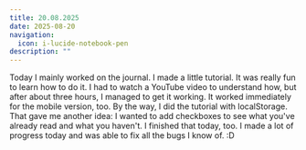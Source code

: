 ```yaml
---
title: 20.08.2025
date: 2025-08-20
navigation:
  icon: i-lucide-notebook-pen
description: ""
---
```


Today I mainly worked on the journal. I made a little tutorial. It was really fun to learn how to do it. I had to watch a YouTube video to understand how, but after about three hours, I managed to get it working. It worked immediately for the mobile version, too. By the way, I did the tutorial with localStorage. That gave me another idea: I wanted to add checkboxes to see what you've already read and what you haven't. I finished that today, too. I made a lot of progress today and was able to fix all the bugs I know of. :D